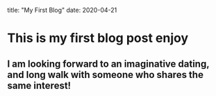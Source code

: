 
title:  "My First Blog"
date:    2020-04-21


# This is my first blog post enjoy

## I am looking forward to an imaginative dating, and long walk with someone who shares the same interest!
